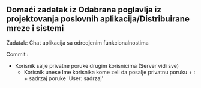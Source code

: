 ## Domaći zadatak iz Odabrana poglavlja iz projektovanja poslovnih aplikacija/Distribuirane mreze i sistemi

Zadatak: Chat aplikacija sa odredjenim funkcionalnostima

Commit :
* Korisnik salje privatne poruke drugim korisnicima (Server vidi sve)
    * Korisnik unese Ime korisnika kome zeli da posalje privatnu poruku + : + sadrzaj poruke  'User: sadrzaj'
